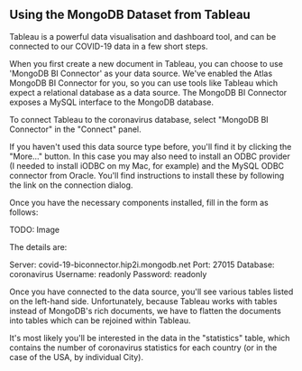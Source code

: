 ## Using the MongoDB Dataset from Tableau

Tableau is a powerful data visualisation and dashboard tool,
and can be connected to our COVID-19 data in a few short steps.

When you first create a new document in Tableau, you can choose to use 'MongoDB BI Connector' as your data source.
We've enabled the Atlas MongoDB BI Connector for you, so you can use tools like Tableau which expect a relational database as a data source.
The MongoDB BI Connector exposes a MySQL interface to the MongoDB database.

To connect Tableau to the coronavirus database, select "MongoDB BI Connector" in the "Connect" panel.

If you haven't used this data source type before, you'll find it by clicking the "More..." button.
In this case you may also need to install an ODBC provider (I needed to install iODBC on my Mac, for example) and the MySQL ODBC connector from Oracle. You'll find instructions to install these by following the link on the connection dialog.

Once you have the necessary components installed,  fill in the form as follows:

TODO: Image

The details are:

Server: covid-19-biconnector.hip2i.mongodb.net
Port: 27015
Database: coronavirus
Username: readonly
Password: readonly

Once you have connected to the data source, you'll see various tables listed on the left-hand side. Unfortunately, because Tableau works with tables instead of MongoDB's rich documents, we have to flatten the documents into tables which can be rejoined within Tableau.

It's most likely you'll be interested in the data in the "statistics" table, which contains the number of coronavirus statistics for each country (or in the case of the USA, by individual City).